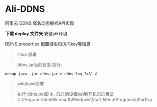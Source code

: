 # Ali-DDNS
阿里云 DDNS  域名动态解析API实现

**下载 deploy 文件夹** 
安装jdk环境

DDNS.properties 配置域名和访问key等信息

> linux 部署
> 
> ddns.jar当前目录 执行:
>
````
nohup java -jar ddns.jar > ddns.log 2>&1 &
````


 > windows部署
> 
 >执行 ddns.bat脚本, 自启动设置bat到开机自启目录C:\ProgramData\Microsoft\Windows\Start Menu\Programs\StartUp

 
